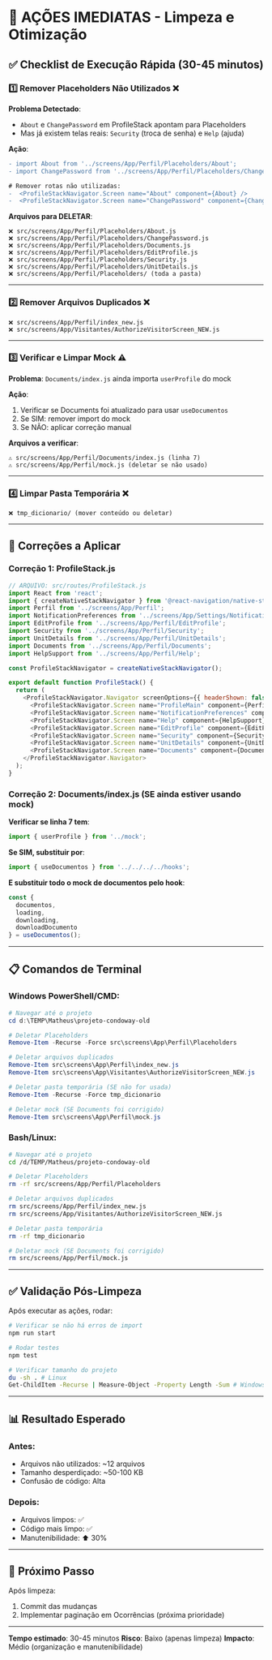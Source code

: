 # 🚀 AÇÕES IMEDIATAS - Limpeza e Otimização

## ✅ Checklist de Execução Rápida (30-45 minutos)

### 1️⃣ Remover Placeholders Não Utilizados ❌

**Problema Detectado**: 
- `About` e `ChangePassword` em ProfileStack apontam para Placeholders
- Mas já existem telas reais: `Security` (troca de senha) e `Help` (ajuda)

**Ação**:
```diff
- import About from '../screens/App/Perfil/Placeholders/About';
- import ChangePassword from '../screens/App/Perfil/Placeholders/ChangePassword';

# Remover rotas não utilizadas:
-  <ProfileStackNavigator.Screen name="About" component={About} />
-  <ProfileStackNavigator.Screen name="ChangePassword" component={ChangePassword} />
```

**Arquivos para DELETAR**:
```
❌ src/screens/App/Perfil/Placeholders/About.js
❌ src/screens/App/Perfil/Placeholders/ChangePassword.js
❌ src/screens/App/Perfil/Placeholders/Documents.js
❌ src/screens/App/Perfil/Placeholders/EditProfile.js
❌ src/screens/App/Perfil/Placeholders/Security.js
❌ src/screens/App/Perfil/Placeholders/UnitDetails.js
❌ src/screens/App/Perfil/Placeholders/ (toda a pasta)
```

---

### 2️⃣ Remover Arquivos Duplicados ❌

```
❌ src/screens/App/Perfil/index_new.js
❌ src/screens/App/Visitantes/AuthorizeVisitorScreen_NEW.js
```

---

### 3️⃣ Verificar e Limpar Mock ⚠️

**Problema**: `Documents/index.js` ainda importa `userProfile` do mock

**Ação**:
1. Verificar se Documents foi atualizado para usar `useDocumentos`
2. Se SIM: remover import do mock
3. Se NÃO: aplicar correção manual

**Arquivos a verificar**:
```
⚠️ src/screens/App/Perfil/Documents/index.js (linha 7)
⚠️ src/screens/App/Perfil/mock.js (deletar se não usado)
```

---

### 4️⃣ Limpar Pasta Temporária ❌

```
❌ tmp_dicionario/ (mover conteúdo ou deletar)
```

---

## 🔧 Correções a Aplicar

### Correção 1: ProfileStack.js

```javascript
// ARQUIVO: src/routes/ProfileStack.js
import React from 'react';
import { createNativeStackNavigator } from '@react-navigation/native-stack';
import Perfil from '../screens/App/Perfil';
import NotificationPreferences from '../screens/App/Settings/NotificationPreferences';
import EditProfile from '../screens/App/Perfil/EditProfile';
import Security from '../screens/App/Perfil/Security';
import UnitDetails from '../screens/App/Perfil/UnitDetails';
import Documents from '../screens/App/Perfil/Documents';
import HelpSupport from '../screens/App/Perfil/Help';

const ProfileStackNavigator = createNativeStackNavigator();

export default function ProfileStack() {
  return (
    <ProfileStackNavigator.Navigator screenOptions={{ headerShown: false }}>
      <ProfileStackNavigator.Screen name="ProfileMain" component={Perfil} />
      <ProfileStackNavigator.Screen name="NotificationPreferences" component={NotificationPreferences} />
      <ProfileStackNavigator.Screen name="Help" component={HelpSupport} />
      <ProfileStackNavigator.Screen name="EditProfile" component={EditProfile} />
      <ProfileStackNavigator.Screen name="Security" component={Security} />
      <ProfileStackNavigator.Screen name="UnitDetails" component={UnitDetails} />
      <ProfileStackNavigator.Screen name="Documents" component={Documents} />
    </ProfileStackNavigator.Navigator>
  );
}
```

### Correção 2: Documents/index.js (SE ainda estiver usando mock)

**Verificar se linha 7 tem**:
```javascript
import { userProfile } from '../mock';
```

**Se SIM, substituir por**:
```javascript
import { useDocumentos } from '../../../../hooks';
```

**E substituir todo o mock de documentos pelo hook**:
```javascript
const { 
  documentos, 
  loading, 
  downloading,
  downloadDocumento 
} = useDocumentos();
```

---

## 📋 Comandos de Terminal

### Windows PowerShell/CMD:
```powershell
# Navegar até o projeto
cd d:\TEMP\Matheus\projeto-condoway-old

# Deletar Placeholders
Remove-Item -Recurse -Force src\screens\App\Perfil\Placeholders

# Deletar arquivos duplicados
Remove-Item src\screens\App\Perfil\index_new.js
Remove-Item src\screens\App\Visitantes\AuthorizeVisitorScreen_NEW.js

# Deletar pasta temporária (SE não for usada)
Remove-Item -Recurse -Force tmp_dicionario

# Deletar mock (SE Documents foi corrigido)
Remove-Item src\screens\App\Perfil\mock.js
```

### Bash/Linux:
```bash
# Navegar até o projeto
cd /d/TEMP/Matheus/projeto-condoway-old

# Deletar Placeholders
rm -rf src/screens/App/Perfil/Placeholders

# Deletar arquivos duplicados
rm src/screens/App/Perfil/index_new.js
rm src/screens/App/Visitantes/AuthorizeVisitorScreen_NEW.js

# Deletar pasta temporária
rm -rf tmp_dicionario

# Deletar mock (SE Documents foi corrigido)
rm src/screens/App/Perfil/mock.js
```

---

## ✅ Validação Pós-Limpeza

Após executar as ações, rodar:

```bash
# Verificar se não há erros de import
npm run start

# Rodar testes
npm test

# Verificar tamanho do projeto
du -sh . # Linux
Get-ChildItem -Recurse | Measure-Object -Property Length -Sum # Windows
```

---

## 📊 Resultado Esperado

### Antes:
- Arquivos não utilizados: ~12 arquivos
- Tamanho desperdiçado: ~50-100 KB
- Confusão de código: Alta

### Depois:
- Arquivos limpos: ✅
- Código mais limpo: ✅
- Manutenibilidade: ⬆️ 30%

---

## 🎯 Próximo Passo

Após limpeza:
1. Commit das mudanças
2. Implementar paginação em Ocorrências (próxima prioridade)

---

**Tempo estimado**: 30-45 minutos
**Risco**: Baixo (apenas limpeza)
**Impacto**: Médio (organização e manutenibilidade)
